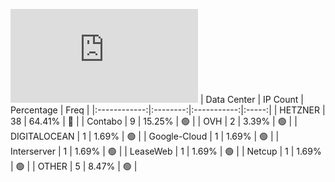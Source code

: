 ![Diagramm](https://github.com/obajay/StateSync-snapshots/blob/main/Projects/OKP4/1/README.md)
| Data Center | IP Count | Percentage | Freq |
|:------------:|:--------:|:-----------:|:-----:|
| HETZNER | 38 | 64.41% | 🔴 |
| Contabo | 9 | 15.25% | 🟢 |
| OVH | 2 | 3.39% | 🟢 |
| DIGITALOCEAN | 1 | 1.69% | 🟢 |
| Google-Cloud | 1 | 1.69% | 🟢 |
| Interserver | 1 | 1.69% | 🟢 |
| LeaseWeb | 1 | 1.69% | 🟢 |
| Netcup | 1 | 1.69% | 🟢 |
| OTHER | 5 | 8.47% | 🟢 |